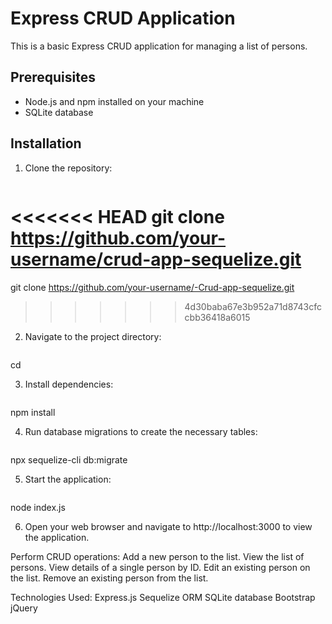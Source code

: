 # Express CRUD Application

This is a basic Express CRUD application for managing a list of persons.

## Prerequisites

- Node.js and npm installed on your machine
- SQLite database

## Installation

1. Clone the repository:

   ```bash
<<<<<<< HEAD
   git clone https://github.com/your-username/crud-app-sequelize.git
=======
   git clone https://github.com/your-username/-Crud-app-sequelize.git
>>>>>>> 4d30baba67e3b952a71d8743cfccbb36418a6015

2. Navigate to the project directory:

   ```bash
cd <your-project-name>

3. Install dependencies:

   ```bash
npm install

4. Run database migrations to create the necessary tables:

   ```bash
npx sequelize-cli db:migrate

5. Start the application:

   ```bash
node index.js

6. Open your web browser and navigate to http://localhost:3000 to view the application.

Perform CRUD operations:
  Add a new person to the list.
  View the list of persons.
  View details of a single person by ID.
  Edit an existing person on the list.
  Remove an existing person from the list.
  
Technologies Used:
  Express.js
  Sequelize ORM
  SQLite database
  Bootstrap
  jQuery
